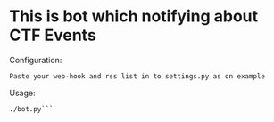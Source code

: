 # This is bot which notifying about CTF Events

Configuration:

`Paste your web-hook and rss list in to settings.py as on example`

Usage:

```chmod +x ./bot.py
./bot.py```
